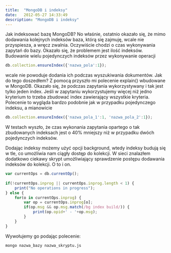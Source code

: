 ```yaml
---
title:  "MongoDB i indeksy"
date:   2012-05-27 14:33:49
description: "MongoDB i indeksy"
---
```


Jak indeksować bazę MongoDB? No właśnie, ostatnio okazało się, że mimo dodawania kolejnych indeksów baza, którą się zajmuję, wcale nie przyspiesza, a wręcz zwalnia. Oczywiście chodzi o czas wykonywania zapytań do bazy. Okazało się, że problemem jest ilość indeksów. Budowanie wielu pojedynczych indeksów przez wykonywanie operacji

```javascript
db.collection.ensureIndex({'nazwa_pola':1});
```

wcale nie powoduje dodania ich podczas wyszukiwania dokumentów. Jak do tego doszedłem? Z pomocą przyszło mi polecenie explain() wbudowane w MongoDB.
Okazało się, że podczas zapytania wykorzystywany i tak jest tylko jeden index. Jeśli w zapytaniu wykorzystujemy więcej niż jedno kryterium to trzeba zbudować index zawierający wszystkie kryteria. Polecenie to wygląda bardzo podobnie jak w przypadku pojedynczego indeksu, a mianowicie

```javascript
db.collection.ensureIndex({'nazwa_pola_1':1, 'nazwa_pola_2':1});
```

W testach wyszło, że czas wykonania zapytania opartego o tak zbudowanych indeksach jest o 40% mniejszy niż w przypadku dwóch pojedynczych indeksów. 

Dodając indeksy możemy użyć opcji background, wtedy indeksy budują się w tle, co umożliwia nam ciągły dostęp do kolekcji. W sieci znalazłem dodatkowo ciekawy skrypt umożliwiający sprawdzenie postępu dodawania indeksów do kolekcji. O to i on.

```javascript
var currentOps = db.currentOp();
 
if(!currentOps.inprog || currentOps.inprog.length < 1) {
    print("No operations in progress");
} else {
    for(o in currentOps.inprog) {
        var op = currentOps.inprog[o];
        if(op.msg && op.msg.match(/bg index build/)) {
            print(op.opid+' - '+op.msg);
        }
    }
}
```

Wywołujemy go podając polecenie:

```bash
mongo nazwa_bazy nazwa_skryptu.js
```